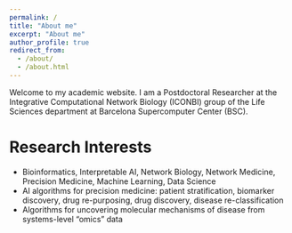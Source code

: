 ```yaml
---
permalink: /
title: "About me"
excerpt: "About me"
author_profile: true
redirect_from: 
  - /about/
  - /about.html
---
```


Welcome to my academic website.  I am a Postdoctoral Researcher at the Integrative Computational Network Biology (ICONBI) group of the Life Sciences department at Barcelona Supercomputer Center (BSC).

Research Interests
======
- Bioinformatics, Interpretable AI, Network Biology, Network Medicine, Precision Medicine,  Machine Learning,  Data Science
- AI algorithms for precision medicine: patient stratification, biomarker discovery, drug re-purposing, drug discovery, disease re-classification
- Algorithms for uncovering molecular mechanisms of disease from systems-level “omics” data
